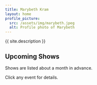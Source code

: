 ```yaml
---
title: Marybeth Kram
layout: home
profile_picture:
  src: /assets/img/marybeth.jpeg
  alt: Profile photo of Marybeth
---
```

{{ site.description }}

## Upcoming Shows

Shows are listed about a month in advance.

Click any event for details.

<div id='calendar'></div>
<script id="calendar-js" src='/assets/js/vendor/fullcalendar.index.global.min.js'></script>
<script src="/assets/js/vendor/ical.min.js"></script>
<script src="/assets/js/vendor/fullcalendar.icalendar.global.min.js"></script>
<script>
document.addEventListener('DOMContentLoaded', function() {
  var iCalURL = 'https://p57-caldav.icloud.com/published/2/MTM1OTE1NDM4NDEzNTkxNaX01E2vsgBXvJdLR2tCYdnBQr270iUB0EOJMVZDENhd7yA7Y6hr9WU4O5INm8o3z6VsjHUBf9vvzDKWqvIJzhc';
  var calendarEl = document.getElementById('calendar');
  var calendar = new FullCalendar.Calendar(calendarEl, {
    initialView: 'listMonth',
    events: {
      url: `https://corsproxy.io/?url=${encodeURIComponent(iCalURL)}`,
      format: 'ics',
    },
    eventClick: function(info) {
      info.jsEvent.preventDefault();
      if (info.event.url) {
        window.open(info.event.url, '_blank');
        return;
      }
      var details = info.event.title;
      if (info.event.extendedProps.location) {
        details += '\n\nLocation: ' + info.event.extendedProps.location;
      }
      if (info.event.extendedProps.description) {
        details += '\n\nDescription: ' + info.event.extendedProps.description;
      }
      alert(details);
    },
    eventDidMount: function(info) {
      if (info.event.extendedProps.location) {
        var locationEl = document.createElement('div');
        locationEl.className = 'fc-event-location';
        locationEl.style.fontSize = '0.9em';
        locationEl.style.opacity = '0.8';
        locationEl.innerHTML = '📍 ' + info.event.extendedProps.location;
        info.el.querySelector('.fc-list-event-title').appendChild(locationEl);
      }
      if (info.event.extendedProps.description) {
        var descEl = document.createElement('div');
        descEl.className = 'fc-event-description';
        descEl.style.fontSize = '0.85em';
        descEl.style.fontStyle = 'italic';
        descEl.style.marginTop = '4px';
        descEl.innerHTML = info.event.extendedProps.description;
        info.el.querySelector('.fc-list-event-title').appendChild(descEl);
      }
    },
  });
  calendar.render();
});
</script>
